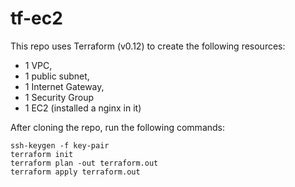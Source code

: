 # tf-ec2

This repo uses Terraform (v0.12) to create the following resources: 
* 1 VPC, 
* 1 public subnet, 
* 1 Internet Gateway, 
* 1 Security Group
* 1 EC2 (installed a nginx in it)

After cloning the repo, run the following commands:

```
ssh-keygen -f key-pair
terraform init
terraform plan -out terraform.out
terraform apply terraform.out
```
